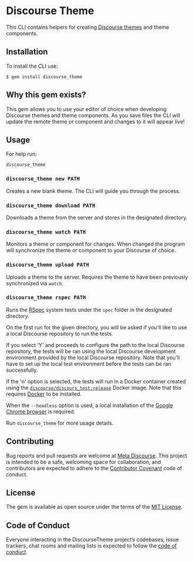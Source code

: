 # Discourse Theme

This CLI contains helpers for creating [Discourse themes](https://meta.discourse.org/c/theme) and theme components.

## Installation

To install the CLI use:

    $ gem install discourse_theme

## Why this gem exists?

This gem allows you to use your editor of choice when developing Discourse themes and theme components. As you save files the CLI will update the remote theme or component and changes to it will appear live!

## Usage

For help run:

```
discourse_theme
```

### `discourse_theme new PATH`

Creates a new blank theme. The CLI will guide you through the process.

### `discourse_theme download PATH`

Downloads a theme from the server and stores in the designated directory.

### `discourse_theme watch PATH`

Monitors a theme or component for changes. When changed the program will synchronize the theme or component to your Discourse of choice.

### `discourse_theme upload PATH`

Uploads a theme to the server. Requires the theme to have been previously synchronized via `watch`.

### `discourse_theme rspec PATH`

Runs the [RSpec](https://rspec.info/) system tests under the `spec` folder in the designated directory.

On the first run for the given directory, you will be asked if you'll like to use a local Discourse repository to run the tests.

If you select 'Y' and proceeds to configure the path to the local Discourse repository, the tests will be ran using the local Discourse development environment provided by the local Discourse repository. Note that you'll have to set up the local test environment before
the tests can be ran successfully.

If the 'n' option is selected, the tests will run in a Docker container created using the [`discourse/discours_test:release`](https://hub.docker.com/r/discourse/discourse_test) Docker image. Note that this requires [Docker](https://docs.docker.com/engine/install/) to be installed.

When the `--headless` option is used, a local installation of the [Google Chrome browser](https://www.google.com/chrome/) is required.

Run `discourse_theme` for more usage details.

## Contributing

Bug reports and pull requests are welcome at [Meta Discourse](https://meta.discourse.org). This project is intended to be a safe, welcoming space for collaboration, and contributors are expected to adhere to the [Contributor Covenant](http://contributor-covenant.org) code of conduct.

## License

The gem is available as open source under the terms of the [MIT License](https://opensource.org/licenses/MIT).

## Code of Conduct

Everyone interacting in the DiscourseTheme project’s codebases, issue trackers, chat rooms and mailing lists is expected to follow the [code of conduct](https://github.com/discourse/discourse_theme/blob/main/CODE_OF_CONDUCT.md).
